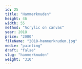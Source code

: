 ```yaml
---
id: 25
title: "Hammerknuden"
height: 46
width: 55
method: "Acrylic on canvas"
year: 2018
price: "2000"
fileName: "2018-hammerknuden.jpg"
medie: "painting"
draft: "false"
slug: "hammerknuden"
weight: "310"
---
```


